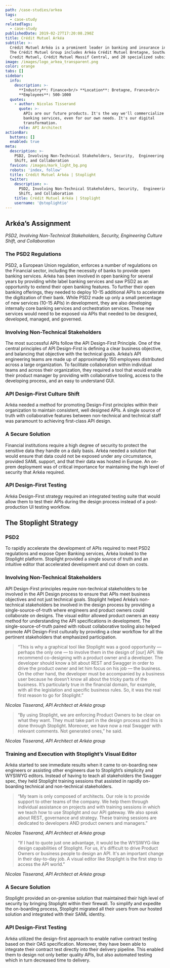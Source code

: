 ```yaml
---
path: /case-studies/arkea
tags:
  - case-study
relatedTags:
  - case-study
publishedDate: 2019-02-27T17:20:08.290Z
title: Crédit Mutuel Arkéa
subtitle: >-
  Crédit Mutuel Arkéa is a prominent leader in banking and insurance in Europe.
  The Crédit Mutuel Group includes Arkéa Crédit Mutuel Bretagne, Southwest
  Credit Mutuel, Crédit Mutuel Massif Central, and 20 specialized subsidiaries
image: /images/logo_arkea_transparent.png
color: orange
tabs: []
sidebar:
  info:
    description: >-
      **Industry**: Finance<br/> **Location**: Bretagne, France<br/>
      **Employees**: 500-1000
  quotes:
    - author: Nicolas Tisserand
      quote: >-
        APIs are our future products. It's the way we'll commercialize our
        banking services, even for our own needs. It's our digital
        transformation.
      role: API Architect
actionBar:
  buttons: []
  enabled: true
meta:
  description: >-
    PSD2, Involving Non-Technical Stakeholders, Security,  Engineering Culture
    Shift, and Collaboration
  favicon: /images/mark_light_bg.png
  robots: 'index, follow'
  title: Crédit Mutuel Arkéa | Stoplight
  twitter:
    description: >-
      PSD2, Involving Non-Technical Stakeholders, Security,  Engineering Culture
      Shift, and Collaboration
    title: Crédit Mutuel Arkéa | Stoplight
    username: '@stoplightio'
---
```

## Arkéa’s Assignment 

*PSD2, Involving Non-Technical Stakeholders, Security,  Engineering Culture Shift, and Collaboration*



### The PSD2 Regulations

PSD2, a European Union regulation, enforces a number of regulations on the Financial sector, including the necessity of banks to provide open banking services. Arkéa has been involved in open banking for several years by providing white label banking services and saw PSD2 as an opportunity to extend their open banking features. To further their open banking offerings, they needed to deploy 10-15 additional APIs to accelerate the digitization of their bank. While PSD2 made up only a small percentage of new services (10-15 APIs) in development, they are also developing internally core banking services and orchestration services. These new services would need to be exposed via APIs that needed to be designed, developed, managed, and governed. 



### Involving Non-Technical Stakeholders

The most successful APIs follow the API Design-First Principle. One of the central principles of API Design-First is defining a clear business objective, and balancing that objective with the technical goals. Arkéa’s API engineering teams are made up of approximately 150 employees distributed across a large organization. To facilitate collaboration within individual teams and across their organization, they required a tool that would enable their product manager by providing with collaborative tooling, access to the developing process, and an easy to understand GUI. 



### API Design-First Culture Shift 

Arkéa needed a method for promoting Design-First principles within their organization to maintain consistent, well designed APIs. A single source of truth with collaborative features between non-technical and technical staff was paramount to achieving first-class API design. 



### A Secure Solution

Financial institutions require a high degree of security to protect the sensitive data they handle on a daily basis. Arkéa needed a solution that would ensure that data could not be exposed under any circumstance, provided SAML support, and that their data was hosted in Europe.  An on-prem deployment was of critical importance for maintaining the high level of security that Arkéa required. 



### API Design-First Testing 

Arkéa Design-First strategy required an integrated testing suite that would allow them to test their APIs during the design process instead of a post-production UI testing workflow. 



## The Stoplight Strategy 



### PSD2

To rapidly accelerate the development of APIs required to meet PSD2 regulations and expose Open Banking services, Arkéa looked to the Stoplight platform. Stoplight provided a single source of truth and an intuitive editor that accelerated development and cut down on costs. 



### Involving Non-Technical Stakeholders 

API Design-First principles require non-technical stakeholders to be involved in the API Design process to ensure that APIs meet business objectives and not just technical goals. Stoplight helped Arkéa’s non-technical stakeholders be involved in the design process by providing a single-source-of-truth where engineers and product owners could collaborate on designs. The visual editor allowed product owners an easy method for understanding the API specifications in development. The single-source-of-truth paired with robust collaborative tooling also helped promote API Design-First culturally by providing a clear workflow for all the pertinent stakeholders that emphasized participation.  


>“This is why a graphical tool like Stoplight was a good opportunity — perhaps the only one — to involve them in the design of \[our] API. We recommend co-designing with a product owner and a developer. The developer should know a bit about REST and Swagger in order to drive the product owner and let him focus on his job — the business. On the other hand, the developer must be accompanied by a business user because he doesn’t know all about the tricky parts of the business. It’s particularly true in the financial domain, for example, with all the legislation and specific business rules. So, it was the real first reason to go for Stoplight.” 

*Nicolas Tisserand, API Architect at Arkéa group* 

>“By using Stoplight, we are enforcing Product Owners to be clear on what they want. They must take part in the design process and this is done through Stoplight. Moreover, we have now a real Swagger with relevant comments. Not generated ones,” he said.

*Nicolas Tisserand, API Architect at Arkéa group*



### Training and Execution with Stoplight’s Visual Editor

Arkéa started to see immediate results when it came to on-boarding new engineers or assisting other engineers due to Stoplight’s simplicity and WYSIWYG editors. Instead of having to teach all stakeholders the Swagger spec, they held Stoplight training sessions that assisted in rapidly on-boarding technical and non-technical stakeholders. 

>“My team is only composed of architects. Our role is to provide support to other teams of the company. We help them through individual assistance on projects and with training sessions in which we teach how to use Stoplight and our API gateway. We also speak about REST, governance and strategy. These training sessions are dedicated to developers AND product owners and managers.”

*Nicolas Tisserand, API Architect at Arkéa group*



>“If I had to quote just one advantage, it would be the WYSIWYG-like design capabilities of Stoplight. For us, it's difficult to drive Product Owners or business people to design an API. It's an important change in their day-to-day job. A visual editor like Stoplight is the first step to access the API world.”

*Nicolas Tisserand, API Architect at Arkéa group*



### A Secure Solution 

Stoplight provided an on-premise solution that maintained their high level of security by bringing Stoplight within their firewall. To simplify and expedite the on-boarding process, Stoplight migrated all their users from our hosted solution and integrated with their SAML identity.



### API Design-First Testing 

Arkéa utilized the design-first approach to enable native contract testing based on their OAS specification. Moreover, they have been able to integrate their contract test directly into their delivery pipeline. This enabled them to design not only better quality APIs, but also automated testing which in turn decreased time to delivery.
